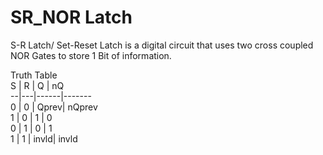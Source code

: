 # SR_NOR Latch

S-R Latch/ Set-Reset Latch is a digital circuit that uses two cross coupled NOR Gates to store 1 Bit of information.  

  Truth Table  
S | R | Q    | nQ       
--|---|------|-------  
0 | 0 | Qprev| nQprev  
1 | 0 |  1   | 0     
0 | 1 |  0   | 1  
1 | 1 | invld| invld  



